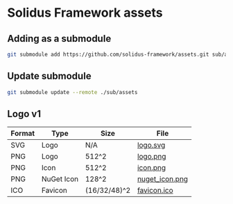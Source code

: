 # Solidus Framework assets

## Adding as a submodule

```sh
git submodule add https://github.com/solidus-framework/assets.git sub/assets
```

## Update submodule

```sh
git submodule update --remote ./sub/assets
```

## Logo v1

|Format|Type|Size|File|
|-|-|-|-|
|SVG|Logo|N/A|[logo.svg](./logo/v1/logo.svg)|
|PNG|Logo|512^2|[logo.png](./logo/v1/logo.png)|
|PNG|Icon|512^2|[icon.png](./logo/v1/icon.png)|
|PNG|NuGet Icon|128^2|[nuget_icon.png](./logo/v1/nuget_icon.png)|
|ICO|Favicon|(16/32/48)^2|[favicon.ico](./logo/v1/favicon.ico)|
